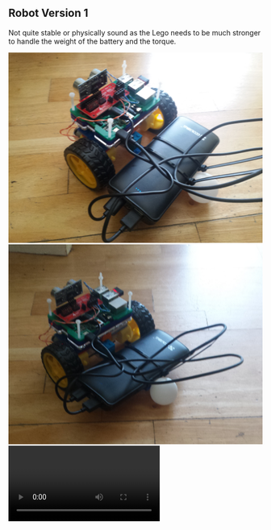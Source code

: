 Robot Version 1
---------------

Not quite stable or physically sound as the Lego needs to be much stronger
to handle the weight of the battery and the torque.

![image1](robot_v1_a.jpg)
![image2](robot_v1_b.jpg)
![vid1](robot_v1_vid.mp4)

